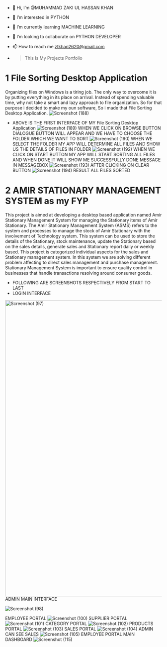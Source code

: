 - 👋 Hi, I’m @MUHAMMAD ZAKI UL HASSAN KHAN
- 👀 I’m interested in PYTHON
- 🌱 I’m currently learning MACHINE LEARNING
- 💞️ I’m looking to collaborate on PYTHON DEVELOPER
- 📫 How to reach me ztkhan2620@gmail.com

- > This Is My Projects Portfolio
# 1 File Sorting Desktop Application
Organizing files on Windows is a tiring job. The only way to overcome it is by putting everything in its place on arrival. Instead of spending valuable time, why not take a smart and lazy approach to file organization.
So for that purpose i decided to make my oun software, So i made that File Sorting Desktop Application.
![Screenshot (188)](https://user-images.githubusercontent.com/116053642/196609283-bfff0c4d-e88e-48b2-9807-dd3b848c42bd.png)
* ABOVE IS THE FIRST INTERFACE OF MY File Sorting Desktop Application
![Screenshot (189)](https://user-images.githubusercontent.com/116053642/196609726-a0ac0a36-ad3c-4e69-8dfd-bfe9acd24dee.png)
WHEN WE CLICK ON BROWSE BUTTON DIALOGUE BUTTON WILL APPEAR AND WE HAVE TO CHOOSE THE FOLDER WHICH WE WANT TO SORT
![Screenshot (190)](https://user-images.githubusercontent.com/116053642/196610360-c857abbf-b7ac-4838-944c-4dd70e2f696c.png)
WHEN WE SELECT THE FOLDER MY APP WILL DETERMINE ALL FILES AND SHOW US THE DETAILS OF FILES IN FOLDER
![Screenshot (192)](https://user-images.githubusercontent.com/116053642/196610720-12f74a1a-5a6f-4041-87ed-29a847f2528b.png)
WHEN WE CLICK ON START BUTTON MY APP WILL START SORTING ALL FILES AND WHEN DONE IT WILL SHOW ME SUCCESSFULLY DONE MESSAGE IN MESSAGEBOX
![Screenshot (193)](https://user-images.githubusercontent.com/116053642/196611208-135bd53c-a665-4fbe-8a6a-b5e3b1a7b15a.png)
AFTER CLICKING ON CLEAR BUTTON
![Screenshot (194)](https://user-images.githubusercontent.com/116053642/196611289-54998dba-1984-4829-9085-c9e3bd1f0449.png)
RESULT ALL FILES SORTED

# 2 AMIR STATIONARY MANAGEMENT SYSTEM as my FYP
This project is aimed at developing a desktop based application named Amir Stationary Management System for managing the Stationary items of Amir Stationary. The Amir Stationary Management System (ASMS) refers to the system and processes to manage the stock of Amir Stationary with the involvement of Technology system. This system can be used to store the details of the Stationary, stock maintenance, update the Stationary based on the sales details, generate sales and Stationary report daily or weekly based. This project is categorized individual aspects for the sales and Stationary management system. In this system we are solving different problem affecting to direct sales management and purchase management. Stationary Management System is important to ensure quality control in businesses that handle transactions resolving around consumer goods.
* FOLLOWING ARE SCREENSHOTS RESPECTIVELY FROM START TO LAST
* LOGIN INTERFACE
<img width="952" alt="Screenshot (97)" src="https://user-images.githubusercontent.com/116053642/196612956-8ca0011d-37b9-4f5b-90a5-9d3cbfb9f5c1.png">
ADMIN MAIN INTERFACE

![Screenshot (98)](https://user-images.githubusercontent.com/116053642/196616729-f8b49eaa-45f8-474f-8da9-a22bdadcb911.png)


EMPLOYEE PORTAL
![Screenshot (100)](https://user-images.githubusercontent.com/116053642/196613804-17c2a449-9078-4e6b-92ba-0e352d4f222d.png)
SUPPLIER PORTAL
![Screenshot (101)](https://user-images.githubusercontent.com/116053642/196613871-aa931c66-a8f0-4ed3-a145-236ea0823f4c.png)
CATEGORY PORTAL
![Screenshot (102)](https://user-images.githubusercontent.com/116053642/196613924-c596658d-1d8f-4eb5-a6d5-0c1fecb3ea5f.png)
PRODUCTS PORTAL
![Screenshot (103)](https://user-images.githubusercontent.com/116053642/196614004-8810c79a-592c-4f0e-b0fc-3b9863eee62c.png)
SALES PORTAL
![Screenshot (104)](https://user-images.githubusercontent.com/116053642/196614047-9efc3a2a-600f-400d-a6dd-7856cadda141.png)
ADMIN CAN SEE SALES
![Screenshot (105)](https://user-images.githubusercontent.com/116053642/196614092-1c1807ed-d352-472d-b813-9c939c4bc66b.png)
EMPLOYEE PORTAL MAIN DASHBOARD
![Screenshot (115)](https://user-images.githubusercontent.com/116053642/196614183-8ae7f1be-784e-463b-89d9-0a97af781043.png)

<!---
muhammadzakikhan/muhammadzakikhan is a ✨ special ✨ repository because its `README.md` (this file) appears on your GitHub profile.
You can click the Preview link to take a look at your changes.
--->
